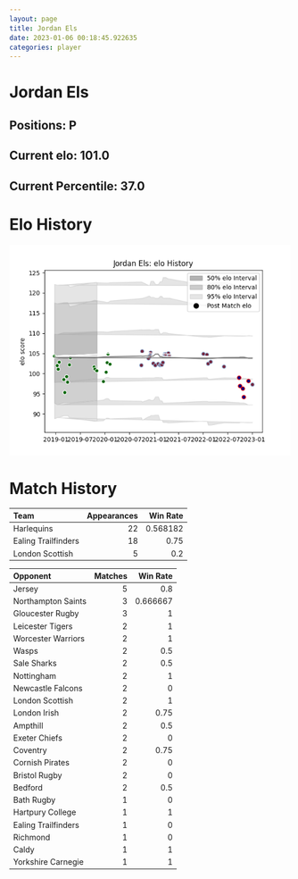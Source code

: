 ```yaml
---  
layout: page  
title: Jordan Els  
date: 2023-01-06 00:18:45.922635  
categories: player  
---
```

# Jordan Els

## Positions: P

## Current elo: 101.0

## Current Percentile: 37.0

# Elo History


![elo history](history_JordanEls.png)
# Match History


| Team                |   Appearances |   Win Rate |
|:--------------------|--------------:|-----------:|
| Harlequins          |            22 |   0.568182 |
| Ealing Trailfinders |            18 |   0.75     |
| London Scottish     |             5 |   0.2      |

| Opponent            |   Matches |   Win Rate |
|:--------------------|----------:|-----------:|
| Jersey              |         5 |   0.8      |
| Northampton Saints  |         3 |   0.666667 |
| Gloucester Rugby    |         3 |   1        |
| Leicester Tigers    |         2 |   1        |
| Worcester Warriors  |         2 |   1        |
| Wasps               |         2 |   0.5      |
| Sale Sharks         |         2 |   0.5      |
| Nottingham          |         2 |   1        |
| Newcastle Falcons   |         2 |   0        |
| London Scottish     |         2 |   1        |
| London Irish        |         2 |   0.75     |
| Ampthill            |         2 |   0.5      |
| Exeter Chiefs       |         2 |   0        |
| Coventry            |         2 |   0.75     |
| Cornish Pirates     |         2 |   0        |
| Bristol Rugby       |         2 |   0        |
| Bedford             |         2 |   0.5      |
| Bath Rugby          |         1 |   0        |
| Hartpury College    |         1 |   1        |
| Ealing Trailfinders |         1 |   0        |
| Richmond            |         1 |   0        |
| Caldy               |         1 |   1        |
| Yorkshire Carnegie  |         1 |   1        |